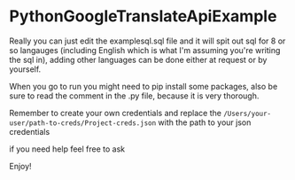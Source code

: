 # PythonGoogleTranslateApiExample


Really you can just edit the examplesql.sql file and it will spit out sql for 8 or so langauges (including English which is what I'm assuming you're writing the sql in), adding other languages can be done either at request or by yourself. 

When you go to run you might need to pip install some packages, also be sure to read the comment in the .py file, because it is very thorough. 

Remember to create your own credentials and replace the `/Users/your-user/path-to-creds/Project-creds.json` with the path to your json credentials

if you need help feel free to ask

Enjoy!
